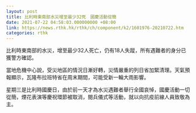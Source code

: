 ```yaml
---
layout: post
title: 比利時東南部水災增至最少32死　國慶活動從簡
date: 2021-07-22 04:58:03.000000000 +08:00
link: https://news.rthk.hk/rthk/ch/component/k2/1601976-20210722.htm
categories: rthk
---
```


比利時東南部的水災，增至最少32人死亡，仍有18人失蹤，所有遇難者的身分已獲警方確認。

當地危機中心說，受災地區的情況日漸好轉，災情嚴重的列日省加緊清理。天氣預報顯示，瓦隆布拉班特省在周末期間，可能受新一輪大雨影響。

星期三是比利時國慶日，由於前一天才為水災遇難者舉行全國哀悼，國慶活動一切從簡，煙花表演等慶祝環節被取消，閱兵儀式等活動，就以向抗疫前線人員致敬為主。
